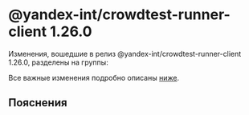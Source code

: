 # @yandex-int/crowdtest-runner-client 1.26.0

<!-- ЧЕЛОВЕЧЕСКОЕ ВСТУПЛЕНИЕ -->

Изменения, вошедшие в релиз @yandex-int/crowdtest-runner-client 1.26.0, разделены на группы:

Все важные изменения подробно описаны [ниже](#Пояснения).

## Пояснения

